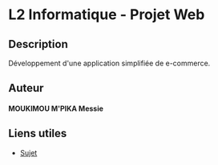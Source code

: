 # L2 Informatique - Projet Web

## Description

Développement d'une application simplifiée de e-commerce.

## Auteur

 #### MOUKIMOU M'PIKA  Messie 

## Liens utiles

- [Sujet](https://florian-lepretre.herokuapp.com/teaching/projetweb/sujet/)
